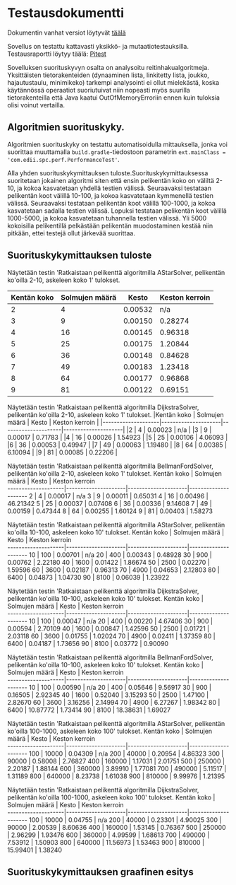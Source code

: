 # Testausdokumentti
Dokumentin vanhat versiot löytyvät [täälä](Testaustilanne.md)

Sovellus on testattu kattavasti yksikkö- ja mutaatiotestauksilla. Testausraportti löytyy täälä: [Pitest](https://htmlpreview.github.io/?https://github.com/lauripaatelainen/Shortest-Path-Challenge/blob/master/Dokumentaatio/pitest/201810052224/index.html)

Sovelluksen suorituskyvyn osalta on analysoitu reitinhakualgoritmeja.
Yksittäisten tietorakenteiden (dynaaminen lista, linkitetty lista, joukko, hajautustaulu, minimikeko) tarkempi analysointi ei ollut mielekästä,
koska käytännössä operaatiot suoriutuivat niin nopeasti myös suurilla tietorakenteilla että Java kaatui OutOfMemoryErroriin ennen kuin tuloksia olisi voinut vertailla.

## Algoritmien suorituskyky.
Algoritmien suorituskyky on testattu automatisoidulla mittauksella, jonka voi suorittaa muuttamalla `build.gradle`-tiedostoon parametrin `ext.mainClass = 'com.edii.spc.perf.PerformanceTest'`.

Alla yhden suorituskykymittauksen tuloste.Suorituskykymittauksessa suoritetaan jokainen algoritmi siten että ensin pelikentän koko on väliltä 2-10, ja kokoa kasvatetaan yhdellä testien välissä.
Seuraavaksi testataan pelikentän koot välillä 10-100, ja kokoa kasvatetaan kymmenellä testien välissä.
Seuraavaksi testataan pelikentän koot välillä 100-1000, ja kokoa kasvatetaan sadalla testien välissä.
Lopuksi testataan pelikentän koot välillä 1000-5000, ja kokoa kasvatetaan tuhannella testien välissä. 
Yli 5000 kokoisilla pelikentillä pelkästään pelikentän muodostaminen kestää niin pitkään, ettei testejä ollut järkevää suorittaa. 

## Suorituskykymittauksen tuloste
Näytetään testin 'Ratkaistaan pelikenttä algoritmilla AStarSolver, pelikentän ko'oilla 2-10, askeleen koko 1' tulokset.

| Kentän koko         | Solmujen määrä      | Kesto               | Keston kerroin      |
| ------------------- | ------------------- | ------------------- | ------------------- |
| 2                   | 4                   | 0.00532             | n/a                 |
| 3                   | 9                   | 0.00150             | 0.28274             |
| 4                   | 16                  | 0.00145             | 0.96318             |
| 5                   | 25                  | 0.00175             | 1.20844             |
| 6                   | 36                  | 0.00148             | 0.84628             |
| 7                   | 49                  | 0.00183             | 1.23418             |
| 8                   | 64                  | 0.00177             | 0.96868             |
| 9                   | 81                  | 0.00122             | 0.69151             |

Näytetään testin 'Ratkaistaan pelikenttä algoritmilla DijkstraSolver, pelikentän ko'oilla 2-10, askeleen koko 1' tulokset.
|Kentän koko         | Solmujen määrä      | Kesto               | Keston kerroin      |
|--------------------|---------------------|---------------------|---------------------|
|2                   | 4                   | 0.00023             | n/a                 |
|3                   | 9                   | 0.00017             | 0.71783             |
|4                   | 16                  | 0.00026             | 1.54923             |
|5                   | 25                  | 0.00106             | 4.06093             |
|6                   | 36                  | 0.00053             | 0.49947             |
|7                   | 49                  | 0.00063             | 1.19480             |
|8                   | 64                  | 0.00385             | 6.10094             |
|9                   | 81                  | 0.00085             | 0.22206             |

Näytetään testin 'Ratkaistaan pelikenttä algoritmilla BellmanFordSolver, pelikentän ko'oilla 2-10, askeleen koko 1' tulokset.
Kentän koko         | Solmujen määrä      | Kesto               | Keston kerroin      
--------------------|---------------------|---------------------|---------------------
2                   | 4                   | 0.00017             | n/a
3                   | 9                   | 0.00011             | 0.65031
4                   | 16                  | 0.00496             | 46.21342
5                   | 25                  | 0.00037             | 0.07408
6                   | 36                  | 0.00336             | 9.14608
7                   | 49                  | 0.00159             | 0.47344
8                   | 64                  | 0.00255             | 1.60124
9                   | 81                  | 0.00403             | 1.58273

Näytetään testin 'Ratkaistaan pelikenttä algoritmilla AStarSolver, pelikentän ko'oilla 10-100, askeleen koko 10' tulokset.
Kentän koko         | Solmujen määrä      | Kesto               | Keston kerroin      
--------------------|---------------------|---------------------|---------------------
10                  | 100                 | 0.00701             | n/a
20                  | 400                 | 0.00343             | 0.48928
30                  | 900                 | 0.00762             | 2.22180
40                  | 1600                | 0.01422             | 1.86674
50                  | 2500                | 0.02270             | 1.59596
60                  | 3600                | 0.02187             | 0.96313
70                  | 4900                | 0.04653             | 2.12803
80                  | 6400                | 0.04873             | 1.04730
90                  | 8100                | 0.06039             | 1.23922

Näytetään testin 'Ratkaistaan pelikenttä algoritmilla DijkstraSolver, pelikentän ko'oilla 10-100, askeleen koko 10' tulokset.
Kentän koko         | Solmujen määrä      | Kesto               | Keston kerroin      
--------------------|---------------------|---------------------|---------------------
10                  | 100                 | 0.00047             | n/a
20                  | 400                 | 0.00220             | 4.67406
30                  | 900                 | 0.00594             | 2.70109
40                  | 1600                | 0.00847             | 1.42596
50                  | 2500                | 0.01721             | 2.03118
60                  | 3600                | 0.01755             | 1.02024
70                  | 4900                | 0.02411             | 1.37359
80                  | 6400                | 0.04187             | 1.73656
90                  | 8100                | 0.03772             | 0.90090

Näytetään testin 'Ratkaistaan pelikenttä algoritmilla BellmanFordSolver, pelikentän ko'oilla 10-100, askeleen koko 10' tulokset.
Kentän koko         | Solmujen määrä      | Kesto               | Keston kerroin      
--------------------|---------------------|---------------------|---------------------
10                  | 100                 | 0.00590             | n/a
20                  | 400                 | 0.05646             | 9.56917
30                  | 900                 | 0.16505             | 2.92345
40                  | 1600                | 0.52040             | 3.15293
50                  | 2500                | 1.47100             | 2.82670
60                  | 3600                | 3.16256             | 2.14994
70                  | 4900                | 6.27267             | 1.98342
80                  | 6400                | 10.87772            | 1.73414
90                  | 8100                | 18.38631            | 1.69027

Näytetään testin 'Ratkaistaan pelikenttä algoritmilla AStarSolver, pelikentän ko'oilla 100-1000, askeleen koko 100' tulokset.
Kentän koko         | Solmujen määrä      | Kesto               | Keston kerroin      
--------------------|---------------------|---------------------|---------------------
100                 | 10000               | 0.04309             | n/a
200                 | 40000               | 0.20954             | 4.86323
300                 | 90000               | 0.58008             | 2.76827
400                 | 160000              | 1.17031             | 2.01751
500                 | 250000              | 2.20187             | 1.88144
600                 | 360000              | 3.89910             | 1.77081
700                 | 490000              | 5.11517             | 1.31189
800                 | 640000              | 8.23738             | 1.61038
900                 | 810000              | 9.99976             | 1.21395

Näytetään testin 'Ratkaistaan pelikenttä algoritmilla DijkstraSolver, pelikentän ko'oilla 100-1000, askeleen koko 100' tulokset.
Kentän koko         | Solmujen määrä      | Kesto               | Keston kerroin      
--------------------|---------------------|---------------------|---------------------
100                 | 10000               | 0.04755             | n/a
200                 | 40000               | 0.23301             | 4.90025
300                 | 90000               | 2.00539             | 8.60636
400                 | 160000              | 1.53145             | 0.76367
500                 | 250000              | 2.96299             | 1.93476
600                 | 360000              | 4.99599             | 1.68613
700                 | 490000              | 7.53912             | 1.50903
800                 | 640000              | 11.56973            | 1.53463
900                 | 810000              | 15.99401            | 1.38240


## Suorituskykymittauksen graafinen esitys
